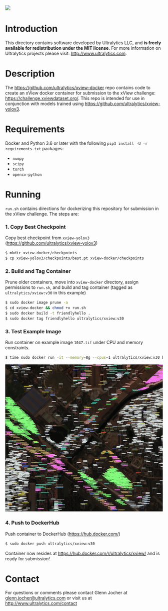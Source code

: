 <img src="https://storage.googleapis.com/ultralytics/UltralyticsLogoName1000×676.png" width="200">  

# Introduction

This directory contains software developed by Ultralytics LLC, and **is freely available for redistribution under the MIT license**. For more information on Ultralytics projects please visit:
http://www.ultralytics.com.

# Description

The https://github.com/ultralytics/xview-docker repo contains code to create an xView docker container for submission to the xView challenge: https://challenge.xviewdataset.org/. This repo is intended for use in conjunction with models trained using https://github.com/ultralytics/xview-yolov3.

# Requirements

Docker and Python 3.6 or later with the following `pip3 install -U -r requirements.txt` packages:

- `numpy`
- `scipy`
- `torch`
- `opencv-python`

# Running

`run.sh` contains directions for dockerizing this repository for submission in the xView challenge. The steps are:

### 1. Copy Best Checkpoint
Copy best checkpoint from `xview-yolov3` (https://github.com/ultralytics/xview-yolov3)
``` bash
$ mkdir xview-docker/checkpoints
$ cp xview-yolov3/checkpoints/best.pt xview-docker/checkpoints
```

### 2. Build and Tag Container
Prune older containers, move into `xview-docker` directory, assign permissions to `run.sh`, and build and tag container (tagged as `ultralytics/xview:v30` in this example)
``` bash
$ sudo docker image prune -a
$ cd xview-docker && chmod +x run.sh
$ sudo docker build -t friendlyhello . 
$ sudo docker tag friendlyhello ultralytics/xview:v30
```

### 3. Test Example Image
Run container on example image `1047.tif` under CPU and memory constraints.
``` bash
$ time sudo docker run -it --memory=8g --cpus=1 ultralytics/xview:v30 bash -c './run.sh /1047.tif /tmp && cat /tmp/1047.tif.txt'
```
![Alt](https://github.com/ultralytics/xview/blob/master/output_img/1047.jpg "example")


### 4. Push to DockerHub
Push container to DockerHub (https://hub.docker.com/)
``` bash
$ sudo docker push ultralytics/xview:v30
```

Container now resides at https://hub.docker.com/r/ultralytics/xview/ and is ready for submission!

# Contact

For questions or comments please contact Glenn Jocher at glenn.jocher@ultralytics.com or visit us at http://www.ultralytics.com/contact
